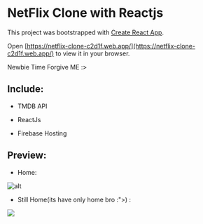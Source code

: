 <!-- netflix-clone-c2d1f -->

# NetFlix Clone with Reactjs

This project was bootstrapped with [Create React App](https://github.com/facebook/create-react-app).

Open [https://netflix-clone-c2d1f.web.app/](https://netflix-clone-c2d1f.web.app/) to view it in your browser.

Newbie Time Forgive ME :>

## Include:

 * TMDB API

 * ReactJs

 * Firebase Hosting

## Preview:

 * Home:
 
 ![alt](https://imgur.com/gqci9Bs)
 
 * Still Home(its have only home bro :">) :

  <img src="https://imgur.com/gqci9Bs" >




